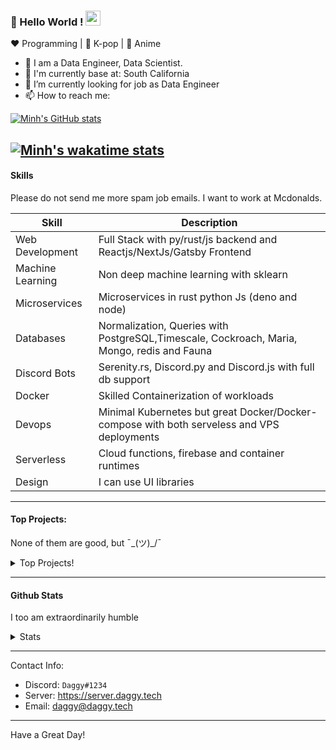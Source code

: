 ### 👋 Hello World !  <img src="https://github.com/TheDudeThatCode/TheDudeThatCode/blob/master/Assets/Earth.gif" width="24px">

<!--
**minh14496/minh14496** is a ✨ _special_ ✨ repository because its `README.md` (this file) appears on your GitHub profile.

Here are some ideas to get you started:

- 🔭 I’m currently working on ...
- 🌱 I’m currently learning ...
- 👯 I’m looking to collaborate on ...
- 🤔 I’m looking for help with ...
- 💬 Ask me about ...
- 📫 How to reach me: ...
- 😄 Pronouns: ...
- ⚡ Fun fact: ...
-->

:heart: Programming | :black_heart: K-pop | :blue_heart: Anime

- 🔭 I am a Data Engineer, Data Scientist. 
- 🌱 I'm currently base at: South California
- 🔭 I’m currently looking for job as Data Engineer
- 📫 How to reach me:

[![Minh's GitHub stats](https://github-readme-stats.vercel.app/api?username=minh14496)](https://github.com/minh14496/github-readme-stats)

[![Minh's wakatime stats](https://github-readme-stats.vercel.app/api/wakatime?username=minh14496)](https://github.com/minh14496/github-readme-stats)
-----

#### Skills

Please do not send me more spam job emails. I want to work at Mcdonalds.

| Skill | Description |
| ----- | ----------- |
| Web Development | Full Stack with py/rust/js backend and Reactjs/NextJs/Gatsby Frontend
| Machine Learning | Non deep machine learning with sklearn |
| Microservices | Microservices in rust python Js (deno and node) |
| Databases | Normalization, Queries with PostgreSQL,Timescale, Cockroach,  Maria, Mongo, redis and Fauna |
| Discord Bots | Serenity.rs, Discord.py and Discord.js with full db support |
| Docker | Skilled Containerization of workloads |
| Devops | Minimal Kubernetes but great Docker/Docker-compose with both serveless and VPS deployments |
| Serverless | Cloud functions, firebase and container runtimes |
| Design | I can use UI libraries|


-----

#### Top Projects:

None of them are good, but ¯\_(ツ)_/¯
<details>
  <summary>Top Projects!</summary>
    
   - [Dagpi](https://dagpi.xyz) : Full stack api built with rust, postgres, redis, python and typescript with Full frontend dashboard and  full monitoring. Also 2 api wrappers for it.
    
   - [Dagbot](https://dagbot.daggy.tech): discord bot with website and feedback along with large fully customisable interface using Postgres and discord.py
    
   - [R.Daggy](https://github.com/Daggy1234/r.daggy): Private discord bot for my server with rust
    
   - [New York Pizza](https://github.com/Daggy1234/NewYorkPizza): A data science study that uses Data analysis and ML to predict the best place to open a pizza shop
 
</details>

-----

#### Github Stats

I too am extraordinarily humble

<details>
  <summary>Stats</summary>
<a href="https://github.com/minh14496">
  <img src="https://github-readme-stats.vercel.app/api?username=minh14496&show_icons=true&hide_border=true" />
</a><a href="https://github.com/minh14496">
  <img src="https://github-readme-stats.vercel.app/api/top-langs/?username=minh14496&layout=compact&langs_count=9&hide=css,html" />
</a><a href="https://github.com/minh14496">
 <img src="https://raw.githubusercontent.com/minh14496/generate-stats/master/generated/overview.svg" />
</a><a href="https://github.com/minh14496">
 <img src="https://raw.githubusercontent.com/minh14496/generate-stats/master/generated/languages.svg" />
 </a>
</details>
  
-----

Contact Info:

- Discord: `Daggy#1234`
- Server: https://server.daggy.tech
- Email: daggy@daggy.tech


-----
Have a Great Day!
